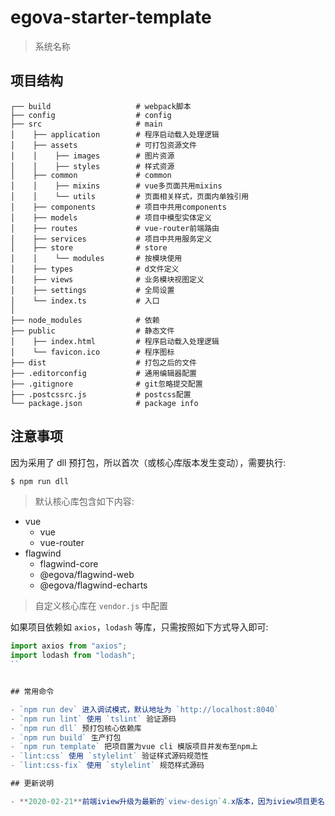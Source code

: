 # egova-starter-template

> 系统名称

## 项目结构
```
┌── build                   # webpack脚本
├── config                  # config
├── src                     # main
│    ├── application 		# 程序启动载入处理逻辑
│    ├── assets     		# 可打包资源文件
│    │    ├── images      	# 图片资源
│    │    ├── styles      	# 样式资源
│    ├── common             # common
│    │    ├── mixins      	# vue多页面共用mixins
│    │    └── utils   		# 页面相关样式，页面内单独引用
│    ├── components 		# 项目中共用components
│    ├── models 		    # 项目中模型实体定义
│    ├── routes 		    # vue-router前端路由
│    ├── services 		    # 项目中共用服务定义
│    ├── store              # store
│    │    └── modules      	# 按模块使用
│    ├── types              # d文件定义
│    ├── views              # 业务模块视图定义
│    ├── settings      		# 全局设置
│    └── index.ts           # 入口
│
├── node_modules            # 依赖
├── public                  # 静态文件
│    ├── index.html 		# 程序启动载入处理逻辑
│    └── favicon.ico     	# 程序图标
├── dist                    # 打包之后的文件
├── .editorconfig	        # 通用编辑器配置
├── .gitignore		        # git忽略提交配置
├── .postcssrc.js           # postcss配置
└── package.json            # package info
```

## 注意事项

因为采用了 dll 预打包，所以首次（或核心库版本发生变动），需要执行:

``` bash
$ npm run dll
```

> 默认核心库包含如下内容:

- vue
    - vue
    - vue-router
- flagwind
    - flagwind-core
    - @egova/flagwind-web
    - @egova/flagwind-echarts
> 自定义核心库在 `vendor.js` 中配置

如果项目依赖如 `axios`，`lodash` 等库，只需按照如下方式导入即可:

``` js
import axios from "axios";
import lodash from "lodash";
``


## 常用命令

- `npm run dev` 进入调试模式，默认地址为 `http://localhost:8040`
- `npm run lint` 使用 `tslint` 验证源码
- `npm run dll` 预打包核心依赖库
- `npm run build` 生产打包
- `npm run template` 把项目置为vue cli 模版项目并发布至npm上
- `lint:css` 使用 `stylelint` 验证样式源码规范性
- `lint:css-fix` 使用 `stylelint` 规范样式源码

## 更新说明

- **2020-02-21**前端iview升级为最新的`view-design`4.x版本，因为iview项目更名了，所以以前`import iview from "iview"`的代码会报错，需要手动把`iview`换成`view-design`.
